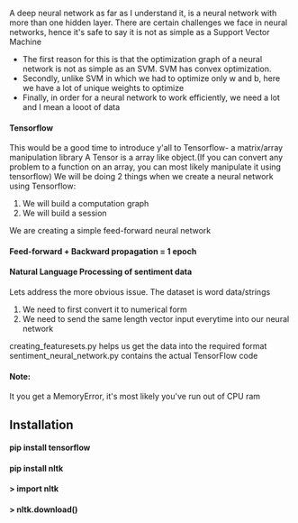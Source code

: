 A deep neural network as far as I understand it, is a neural network with more than one hidden layer.
There are certain challenges we face in neural networks, hence it's safe to say it is not as simple as a Support Vector Machine
* The first reason for this is that the optimization graph of a neural network is not as simple as an SVM. SVM has convex optimization.
* Secondly, unlike SVM in which we had to optimize only w and b, here we have a lot of unique weights to optimize
* Finally, in order for a neural network to work efficiently, we need a lot and I mean a looot of data

#### Tensorflow
This would be a good time to introduce y'all to Tensorflow- a matrix/array manipulation library
A Tensor is a array like object.(If you can convert any problem to a function on an array, you can most likely manipulate it using tensorflow)
We will be doing 2 things when we create a neural network using Tensorflow: 

1. We will build a computation graph
2. We will build a session

We are creating a simple feed-forward neural network

#### Feed-forward + Backward propagation = 1 epoch

#### Natural Language Processing of sentiment data
Lets address the more obvious issue. The dataset is word data/strings
1. We need to first convert it to numerical form
2. We need to send the same length vector input everytime into our neural network

creating_featuresets.py helps us get the data into the required format 
sentiment_neural_network.py contains the actual TensorFlow code

#### Note:
It you get a MemoryError, it's most likely you've run out of CPU ram

## Installation
####  pip install tensorflow
####  pip install nltk 
#### > import nltk
#### > nltk.download()
